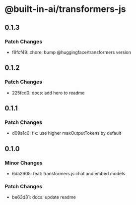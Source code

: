 # @built-in-ai/transformers-js

## 0.1.3

### Patch Changes

- f9fcf49: chore: bump @huggingface/transformers version

## 0.1.2

### Patch Changes

- 225fcd0: docs: add hero to readme

## 0.1.1

### Patch Changes

- d09a1c0: fix: use higher maxOutputTokens by default

## 0.1.0

### Minor Changes

- 6da2905: feat: transformers.js chat and embed models

### Patch Changes

- be63d31: docs: update readme

